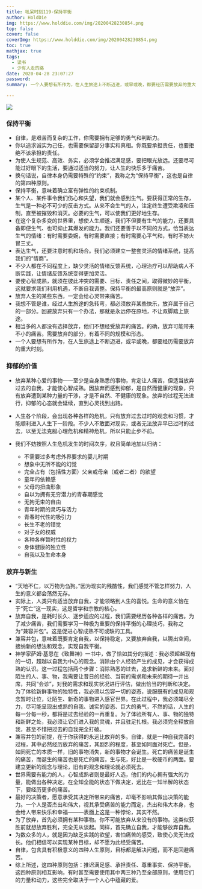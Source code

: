 ```yaml
---
title: 吼呆时刻119-保持平衡
author: HoldDie
img: https://www.holddie.com/img/20200428230854.png
top: false
cover: false
coverImg: https://www.holddie.com/img/20200428230854.png
toc: true
mathjax: true
tags:
  - 读书
  - 少有人走的路
date: 2020-04-28 23:07:27
password:
summary: 一个人要想有所作为，在人生旅途上不断迈进，或早或晚，都要经历需要放弃的重大时刻。

---
```


![](https://www.holddie.com/img/20200428230854.png)

### 保持平衡

- 自律，是艰苦而复杂的工作，你需要拥有足够的勇气和判断力。
- 你以追求诚实为己任，也需要保留部分事实和真相。你既要承担责任，也要拒绝不该承担的责任。
- 为使人生规范、高效、务实，必须学会推迟满足感，要把眼光放远。还要尽可能过好眼下的生活，要通过适当的努力，让人生的快乐多于痛苦。
- 换句话说，自律本身仍需要特殊的“约束”，我称之为“保持平衡”，这也是自律的第四种原则。
- 保持平衡，意味着确立富有弹性的约束机制。
- 某个人、某件事令我们伤心和失望，我们就会感到生气。要获得正常的生存，生气是一种必不可少的反击方式。从来不会生气的人，注定终生遭受欺凌和压制，直至被摧毁和消灭。必要的生气，可以使我们更好地生存。
- 在这个复杂多变的世界里，想使人生顺遂，我们不但要有生气的能力，还要具备即便生气、也可抑止其爆发的能力。我们还要善于以不同的方式，恰当表达生气的情绪：有时需要委婉，有时需要直接；有时需要心平气和，有时不妨火冒三丈。
- 表达生气，还要注意时机和场合。我们必须建立一整套灵活的情绪系统，提高我们的“情商”。
- 不少人都在不同程度上，缺少灵活的情绪反馈系统，心理治疗可以帮助病人不断实践，让情绪反馈系统变得更加灵活。
- 要使心智成熟，就须在彼此冲突的需要、目标、责任之间，取得微妙的平衡，这就要求我们利用机遇，不断自我调整。保持平衡的最高原则就是“放弃”。
- 放弃人生的某些东西，一定会给心灵带来痛苦。
- 我想不管是谁，经过人生旅途的急转弯，都必须放弃某些快乐，放弃属于自己的一部分。回避放弃只有一个办法，那就是永远停在原地，不让双脚踏上旅途。
- 相当多的人都没有选择放弃，他们不想经受放弃的痛苦。的确，放弃可能带来不小的痛苦。需要放弃的部分，有着不同的规模和形态。
- 一个人要想有所作为，在人生旅途上不断迈进，或早或晚，都要经历需要放弃的重大时刻。

### 抑郁的价值

- 放弃某种心爱的事物——至少是自身熟悉的事物，肯定让人痛苦，但适当放弃过去的自我，才能使心智成熟。因放弃而感到抑郁，是自然而健康的现象，只有放弃遭到某种力量的干涉，才是不自然、不健康的现象。放弃的过程无法进行，抑郁的心态就会延续，直到心灵找到出路。
- 人生各个阶段，会出现各种各样的危机，只有放弃过去过时的观念和习惯，才能顺利进入人生下一阶段。不少人不敢面对现实，或者无法放弃早已过时的过去，以至无法克服心理危机和精神危机，所以只能止步不前。
- 我们不妨按照人生危机发生的时间次序，权且简单地加以归纳：

  - 不需要过多考虑外界要求的婴儿时期
  - 想象中无所不能的幻觉
  - 完全占有（包括性方面）父亲或母亲（或者二者）的欲望
  - 童年的依赖感
  - 父母的扭曲形象
  - 自以为拥有无穷潜力的青春期感觉
  - 无拘无束的自由
  - 青年时期的灵巧与活力
  - 青春时代性的吸引力
  - 长生不老的错觉
  - 对子女的权威
  - 各种各样暂时性的权力
  - 身体健康的独立性
  - 自我以及生命本身

### 放弃与新生

- “天地不仁，以万物为刍狗。”因为现实的残酷性，我们感觉不管怎样努力，人生的意义都会荡然无存。
- 实际上，人类只有适当放弃自我，才能领略到人生的喜悦。生命的意义恰在于“死亡”这一现实，这是哲学和宗教的核心。
- 放弃自我，是耗时长久、逐步适应的过程，我们需要经历各种各样的痛苦。为了减少痛苦，我们需要学习一种极为重要的保持平衡的心理技巧，我称之为“兼容并包”。这是促进心智成熟不可或缺的工具。
- 兼容并包，意味着既要肯定自我，以保持稳定，又要放弃自我，以腾出空间，接纳新的想法和观念，实现自我平衡。
- 神学家萨姆·基恩在《致舞神》一书中，做了恰如其分的描述：我必须超越现有的一切，超越以自我为中心的观念。消除由个人经验产生的成见，才会获得成熟的认识。这一过程包括两个步骤：消除熟悉的过去，追求新鲜的未来。面对陌生的人、事、物，我需要让昔日的经验、当前的需求和未来的期待一并出席，共同“会诊”，对我的需求和现实状况进行评估，做出恰当的判断和决定。为了体验新鲜事物的独特性，我必须以包容一切的姿态，说服既有的成见和观念暂时让位，让陌生、新奇的事物进入感官世界。在此过程中，我必须竭尽全力，尽可能呈现出成熟的自我、诚实的姿态、巨大的勇气，不然的话，人生的每一分每一秒，都将是过去经验的一再重复。为了体验所有人、事、物的独特和新鲜之处，我必须让它们进入我的灵魂，并且驻足扎根。我必须完全释放自我，甚至不惜把过去的自我完全打破。
- 兼容并包的前提，在于你获得的永远比放弃的多。自律，就是一种自我完善的过程，其中必然经历放弃的痛苦，其剧烈的程度，甚至如同面对死亡。但是，如同死亡的本质一样，旧的事物消失，新的事物才会诞生。死亡的痛苦是诞生的痛苦，而诞生的痛苦也是死亡的痛苦。生与死，好比是一枚硬币的两面。要建立更新的观念与理论，旧有的观念和理论就必须死去。
- 世界需要有能力的人，心智成熟者则是最好人选，他们的内心拥有强大的力量，能做出各种决定。在全知全能的状态下做决定，远比在一知半解的状态下，要经历更多的痛苦。
- 最好的决策者，愿意承受其决定所带来的痛苦，却毫不影响其做出决策的能力。一个人是否杰出和伟大，视其承受痛苦的能力而定，杰出和伟大本身，也会给人带来快乐和幸福———表面上这是一种悖论，其实不然。
- 为了放弃，首先必须拥有某种事物。你不可能放弃从来没有的事物。这类似获胜前就想放弃胜利，完全无从谈起。同样，首先确立自我，才能够放弃自我。
- 为数众多的人，就是因为缺乏实践的欲望，害怕痛苦的感受，致使心灵无法成长。他们相信可以实现某种目标，却不愿为此经受痛苦。
- 自律，包含具有积极意义的四种人生原则，目标都是解决问题，而不是回避痛苦。
- 综上所述，这四种原则包括：推迟满足感、承担责任、尊重事实、保持平衡。这四种原则相互影响，有时甚至需要使用其中两三种乃至全部原则，使用它们的力量和动力，这些完全取决于一个人心中蕴藏的爱。

